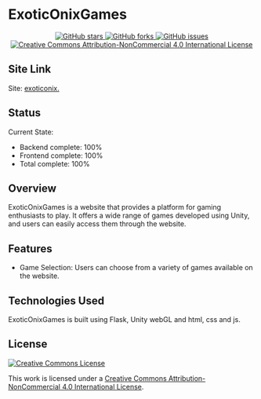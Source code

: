 # ExoticOnixGames

<div align="center">
  <a href=" https://github.com/ExoOnix/ExoticOnixGames">
    <img src="https://img.shields.io/github/stars/ExoOnix/ExoticOnixGames?style=for-the-badge" alt="GitHub stars" />
  </a>
  <a href="https://github.com/ExoOnix/ExoticOnixGames/fork">
    <img src="https://img.shields.io/github/forks/ExoOnix/ExoticOnixGames?style=for-the-badge" alt="GitHub forks" />
  </a>
  <a href="https://github.com/ExoOnix/ExoticOnixGames/issues">
    <img src="https://img.shields.io/github/issues/ExoOnix/ExoticOnixGames?style=for-the-badge" alt="GitHub issues" />
  </a>
<a href="https://creativecommons.org/licenses/by-nc/4.0/">
  <img src="https://img.shields.io/badge/License-CC%20BY--NC%204.0-lightgrey.svg?style=for-the-badge" alt="Creative Commons Attribution-NonCommercial 4.0 International License" />
</a>
</div>

## Site Link
Site: [exoticonix.](https://exoticonix.ml/)

## Status

Current State:
- Backend complete: 100%
- Frontend complete: 100%
- Total complete: 100%
## Overview
ExoticOnixGames is a website that provides a platform for gaming enthusiasts to play. It offers a wide range of games developed using Unity, and users can easily access them through the website.

## Features
- Game Selection: Users can choose from a variety of games available on the website.

## Technologies Used
ExoticOnixGames is built using Flask, Unity webGL and html, css and js.

## License
[![Creative Commons License](https://i.creativecommons.org/l/by-nc/4.0/88x31.png)](http://creativecommons.org/licenses/by-nc/4.0/)

This work is licensed under a [Creative Commons Attribution-NonCommercial 4.0 International License](http://creativecommons.org/licenses/by-nc/4.0/).

